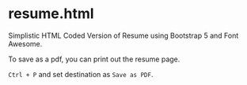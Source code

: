 # resume.html
Simplistic HTML Coded Version of Resume using Bootstrap 5 and Font Awesome.

To save as a pdf, you can print out the resume page. 

`Ctrl + P` and set destination as `Save as PDF`.
